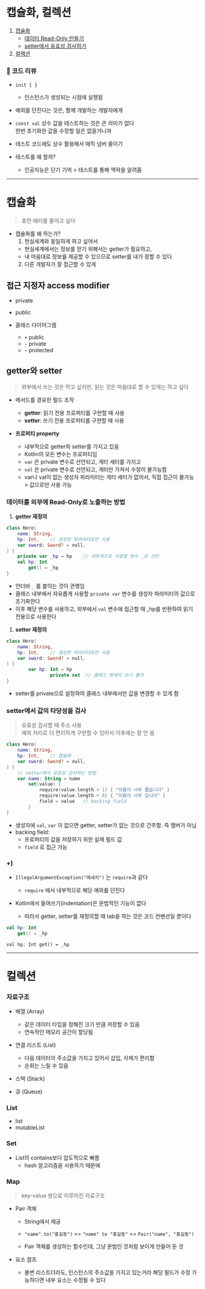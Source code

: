 # 캡슐화, 컬렉션
1. [캡슐화](#캡슐화)
   - [데이터 Read-Only 만들기](#데이터를-외부에-read-only로-노출하는-방법)
   - [setter에서 유효성 검사하기](#setter에서-값의-타당성을-검사)
2. [컬렉션](#컬렉션)

### 📌 코드 리뷰

- `init { }`
  - 인스턴스가 생성되는 시점에 실행됨

- 예외를 던진다는 것은, 함께 개발하는 개발자에게

- `const val` 상수 값을 테스트하는 것은 큰 의미가 없다  
  한번 초기화한 값을 수정할 일은 없을거니까

- 테스트 코드에도 상수 활용해서 매직 넘버 줄이기

- 테스트를 왜 할까?
  - 인공지능은 단기 기억 > 테스트를 통해 맥락을 알려줌

---
# 캡슐화

> 휴먼 에러를 줄이고 싶다

- 캡슐화를 왜 하는가?
  1. 현실세계와 동일하게 하고 싶어서
    - 현실세계에서는 정보를 얻기 위해서는 getter가 필요하고,
    - 내 마음대로 정보를 제공할 수 있으므로 setter를 내가 정할 수 있다
  2. 다른 개발자가 잘 접근할 수 있게

## 접근 지정자 access modifier

- private
- public

- 클래스 다이어그램
  - `+` public
  - `-` private
  - `~` protected

## getter와 setter

> 외부에서 쓰는 것은 막고 싶지만, 읽는 것은 마음대로 할 수 있게는 하고 싶다


- 메서드를 경유한 필드 조작
  - **getter**: 읽기 전용 프로퍼티를 구현할 때 사용
  - **setter**: 쓰기 전용 프로퍼티를 구현할 때 사용


- **프로퍼티 property**
  - 내부적으로 getter와 setter를 가지고 있음
  - Kotlin의 모든 변수는 프로퍼티임
  - `var` 은 private 변수로 선언되고, 게터 세터를 가지고
  - `val` 은 private 변수로 선언되고, 게터만 가져서 수정이 불가능함
  - var나 val이 없는 생성자 파라미터는 게터 세터가 없어서, 직접 접근이 불가능 > 값으로만 사용 가능

### 데이터를 외부에 Read-Only로 노출하는 방법

1. **getter 재정의**

```kotlin
class Hero(
    name: String,
    hp: Int,    // 생성한 파라미터로만 사용
    var sword: Sword? = null,
) {
    private var _hp = hp    // 내부적으로 사용할 변수 _로 선언
    val hp: Int
        get() = _hp
}
```

- 언더바 `_` 를 붙이는 것이 관행임
- 클래스 내부에서 자유롭게 사용할 `private var` 변수를 생성자 파라미터의 값으로 초기화한다
- 이후 해당 변수를 사용하고, 외부에서 `val` 변수에 접근할 때 _hp를 반환하여 읽기 전용으로 사용한다

1. **setter 재정의**

```kotlin
class Hero(
    name: String,
    hp: Int,    // 생성한 파라미터로만 사용
    var sword: Sword? = null,
) {
		var hp: Int = hp
				private set  // 클래스 밖에서 쓰기 불가
}
```

- setter를 private으로 설정하여 클래스 내부에서만 값을 변경할 수 있게 함


### setter에서 값의 타당성을 검사

> 유효성 검사할 때 주소 사용  
예외 처리로 더 편리하게 구현할 수 있어서 이후에는 잘 안 씀


```kotlin
class Hero(
    name: String,
    hp: Int,    // 캡슐화
    var sword: Sword? = null,
) {
    // setter에서 유효성 검사하는 방법
    var name: String = name
        set(value) {
            require(value.length > 1) { "이름이 너무 짧습니다" }
            require(value.length < 8) { "이름이 너무 깁니다" }
            field = value   // backing field
        }
}
```

- 생성자에 `val`, `var` 이 없으면 getter, setter가 없는 것으로 간주함. 즉 멤버가 아님
- backing field:
  - 프로퍼티의 값을 저장하기 위한 실제 필드 값
  - `field` 로 접근 가능
  

### +)

- `IllegalArgumentException("메세지")` 는 `require`과 같다
  - `require` 에서 내부적으로 해당 예외를 던진다

- Kotlin에서 들여쓰기(indentation)은 문법적인 기능이 없다
  - 따라서 getter, setter를 재정의할 때 tab을 하는 것은 코드 컨벤션일 뿐이다

```kotlin
val hp: Int
    get() = _hp
```

```
val hp: Int get() = _hp
```

---

# 컬렉션

### 자료구조

- 배열 (Array)
  - 같은 데이터 타입을 정해진 크기 만큼 저장할 수 있음
  - 연속적인 메모리 공간이 할당됨


- 연결 리스트 (List)
  - 다음 데이터의 주소값을 가지고 있어서 삽입, 삭제가 편리함
  - 순회는 느릴 수 있음

- 스택 (Stack)
- 큐 (Queue)

### List

- list
- mutableList<T>

### Set

- List의 contains보다 압도적으로 빠름
  - hash 알고리즘을 사용하기 때문에

### Map

> key-value 쌍으로 이루어진 자료구조


- Pair 객체
  - String에서 제공
  - `"name".to("홍길동")` == `"name" to "홍길동"`
    == `Pair("name", "홍길동")`

  - Pair 객체를 생성하는 함수인데, 그냥 문법인 것처럼 보이게 만들어 둔 것


- 요소 참조
  - 불변 리스트더라도, 인스턴스의 주소값을 가지고 있는거라 해당 필드가 수정 가능하다면 내부 요소는 수정될 수 있다